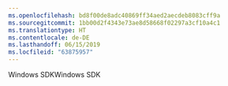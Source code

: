 ```yaml
---
ms.openlocfilehash: bd8f00de8adc40869ff34aed2aecdeb8083cff9a
ms.sourcegitcommit: 1bb00d2f4343e73ae8d58668f02297a3cf10a4c1
ms.translationtype: HT
ms.contentlocale: de-DE
ms.lasthandoff: 06/15/2019
ms.locfileid: "63875957"
---
```

<span data-ttu-id="37e9c-101">Windows SDK</span><span class="sxs-lookup"><span data-stu-id="37e9c-101">Windows SDK</span></span>